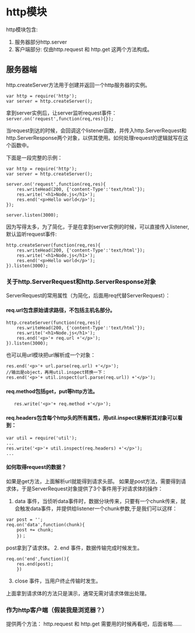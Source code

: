 # http模块
http模块包含:
1. 服务器部分http.server
2. 客户端部分: 仅由http.request 和 http.get 这两个方法构成。

## 服务器端
http.createServer方法用于创建并返回一个http服务器的实例。
```
var http = require('http');
var server = http.createServer();
```
拿到server实例后，让server监听request事件：
`server.on('request',function(req,res){});`

当request到达的时候，会回调这个listener函数，并传入http.ServerRequest和http.ServerResponse两个对象，以供其使用。如何处理request的逻辑就写在这个函数中。

下面是一段完整的示例：
```
var http = require('http');
var server = http.createServer();

server.on('request',function(req,res){
    res.writeHead(200, {'content-Type':'text/html'});
    res.write('<h1>Node.js</h1>');
    res.end('<p>Hello world</p>');
});

server.listen(3000);
```

因为写得太多，为了简化，于是在拿到server实例的时候，可以直接传入listener,默认监听request事件:
```
http.createServer(function(req,res){
    res.writeHead(200, {'content-Type':'text/html'});
    res.write('<h1>Node.js</h1>');
    res.end('<p>Hello world</p>');
}).listen(3000);
```
### 关于http.ServerRequest和http.ServerResponse对象
ServerRequest的常用属性（为简化，后面用req代替ServerRequest）：

#### req.url包含原始请求路径，不包括主机名部分。
```
http.createServer(function(req,res){
    res.writeHead(200, {'content-Type':'text/html'});
    res.write('<h1>Node.js</h1>');
    res.end('<p>'+ req.url +'</p>');
}).listen(3000);
```
也可以用url模块把url解析成一个对象：
```
res.end('<p>'+ url.parse(req.url) +'</p>');
//输出是object，再用util.inspect转换一下：
res.end('<p>'+ util.inspect(url.parse(req.url)) +'</p>');
```
#### req.method包括get，put等http方法。
`    res.write('<p>'+ req.method +'</p>');
`
#### req.headers包含每个http头的所有属性，用util.inspect来解析其对象可以看到：
```
var util = require('util');
...
res.write('<p>'+ util.inspect(req.headers) +'</p>');
...
```

#### 如何取得request的数据？
如果是get方法，上面解析url就能得到请求头部。
如果是post方法，需要得到请求体，于是ServerRequest对象提供了3个事件用于对请求体的操作：
1. data 事件，当侦听data事件时，数据分块传来，只要有一个chunk传来，就会触发data事件，并提供给listener一个chunk参数,于是我们可以这样：
```
var post = '';
req.on('data',function(chunk){
    post += chunk;
    })；
```
post拿到了请求体。
2. end 事件，数据传输完成时候发生。
```
req.on('end',function(){
    res.end(post);
    })
```
3. close 事件，当用户终止传输时发生。

上面拿到请求体的方法只是演示，通常无需对请求体做出处理。

### 作为http客户端（假装我是浏览器？）
提供两个方法： http.request 和 http.get
需要用的时候再看吧，后面省略......
